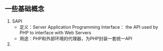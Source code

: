 一些基础概念
---
1. SAPI
    - 定义：Server Application Programming Interface： the API used by PHP to interface with Web Servers
    - 用途：PHP和外部环境的代理器，为PHP封装一套统一API
2. 